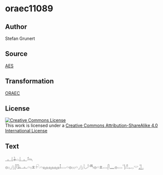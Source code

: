 # oraec11089

## Author

Stefan Grunert

## Source

[AES](https://github.com/simondschweitzer/aes)

## Transformation

[ORAEC](https://oraec.github.io/)

## License

<a rel="license" href="http://creativecommons.org/licenses/by-sa/4.0/"><img alt="Creative Commons License" style="border-width:0" src="https://i.creativecommons.org/l/by-sa/4.0/88x31.png" /></a><br />This work is licensed under a <a rel="license" href="http://creativecommons.org/licenses/by-sa/4.0/">Creative Commons Attribution-ShareAlike 4.0 International License</a>

## Text

𓊵𓏙𓇓𓏏𓏙𓊵𓃢<br>
𓐍𓊪𓂻𓋴𓅓𓊵𓏏𓊪𓁷𓍯𓏏𓈐𓈐𓈐𓄤𓂋𓏏𓐍𓊪𓊪𓏏𓂻𓇋𓌳𓄪𓐍𓏏𓁷𓂋𓋴𓈖𓐍𓂋𓊹𓀭𓉻𓎟𓊻<br>
